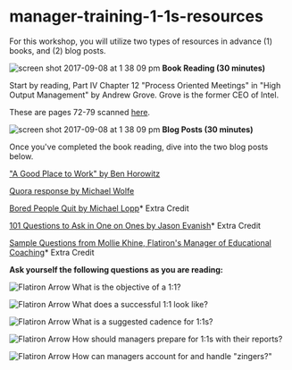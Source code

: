 # manager-training-1-1s-resources

For this workshop, you will utilize two types of resources in advance (1) books, and (2) blog posts.

![screen shot 2017-09-08 at 1 38 09 pm](https://user-images.githubusercontent.com/18661767/30223984-0080726c-949b-11e7-990e-2a36f9e2d847.png)
**Book Reading (30 minutes)**

Start by reading, Part IV Chapter 12 "Process Oriented Meetings" in "High Output Management" by Andrew Grove. Grove is the former CEO of Intel.  

These are pages 72-79 scanned [here](https://www.dropbox.com/s/e43ssgk1e35c5ij/High%20Output%20Management%20-%20One-on-Ones.pdf?dl=0).

![screen shot 2017-09-08 at 1 38 09 pm](https://user-images.githubusercontent.com/18661767/30223984-0080726c-949b-11e7-990e-2a36f9e2d847.png)
**Blog Posts (30 minutes)**

Once you've completed the book reading, dive into the two blog posts below. 

["A Good Place to Work" by Ben Horowitz](https://a16z.com/2012/08/18/a-good-place-to-work/)

[Quora response by Michael Wolfe](https://www.quora.com/What-are-some-good-tips-for-1-1s-with-your-employees-Whats-the-best-way-to-give-them-both-positive-and-negative-feedback/answer/Michael-Wolfe) 

[Bored People Quit by Michael Lopp](http://randsinrepose.com/archives/bored-people-quit/)* Extra Credit

[101 Questions to Ask in One on Ones by Jason Evanish](https://jasonevanish.com/2014/05/29/101-questions-to-ask-in-1-on-1s/)* Extra Credit

[Sample Questions from Mollie Khine, Flatiron's Manager of Educational Coaching](https://docs.google.com/document/d/1SQkz1XcqEAfP4ayOyZ-TrvIJZy7mYCud5dbOqCnGf3M/edit)* Extra Credit


**Ask yourself the following questions as you are reading:**

![Flatiron Arrow](https://user-images.githubusercontent.com/18661767/29829106-8dfe900c-8cac-11e7-88ab-eb5bdb53a6b1.png) What is the objective of a 1:1?

![Flatiron Arrow](https://user-images.githubusercontent.com/18661767/29829106-8dfe900c-8cac-11e7-88ab-eb5bdb53a6b1.png) What does a successful 1:1 look like?

![Flatiron Arrow](https://user-images.githubusercontent.com/18661767/29829106-8dfe900c-8cac-11e7-88ab-eb5bdb53a6b1.png) What is a suggested cadence for 1:1s?

![Flatiron Arrow](https://user-images.githubusercontent.com/18661767/29829106-8dfe900c-8cac-11e7-88ab-eb5bdb53a6b1.png) How should managers prepare for 1:1s with their reports?

![Flatiron Arrow](https://user-images.githubusercontent.com/18661767/29829106-8dfe900c-8cac-11e7-88ab-eb5bdb53a6b1.png) How can managers account for and handle "zingers?"
